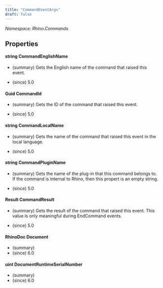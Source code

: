 ```yaml
---
title: "CommandEventArgs"
draft: false
---
```


*Namespace: Rhino.Commands*
## Properties
#### string CommandEnglishName
- (summary) 
     Gets the English name of the command that raised this event.
     
- (since) 5.0
#### Guid CommandId
- (summary) 
     Gets the ID of the command that raised this event.
     
- (since) 5.0
#### string CommandLocalName
- (summary) 
     Gets the name of the command that raised this event in the local language.
     
- (since) 5.0
#### string CommandPluginName
- (summary) 
     Gets the name of the plug-in that this command belongs to.  If the command is internal
     to Rhino, then this propert is an empty string.
     
- (since) 5.0
#### Result CommandResult
- (summary) 
     Gets the result of the command that raised this event. 
     This value is only meaningful during EndCommand events.
     
- (since) 5.0
#### RhinoDoc Document
- (summary) 
- (since) 6.0
#### uint DocumentRuntimeSerialNumber
- (summary) 
- (since) 6.0
